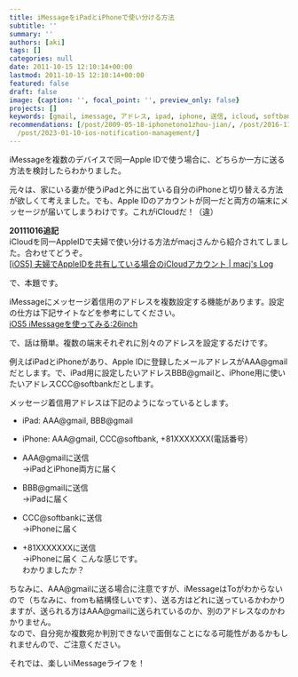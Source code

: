 ```yaml
---
title: iMessageをiPadとiPhoneで使い分ける方法
subtitle: ''
summary: ''
authors: [aki]
tags: []
categories: null
date: 2011-10-15 12:10:14+00:00
lastmod: 2011-10-15 12:10:14+00:00
featured: false
draft: false
image: {caption: '', focal_point: '', preview_only: false}
projects: []
keywords: [gmail, imessage, アドレス, ipad, iphone, 送信, icloud, softbank, 複数, メッセージ]
recommendations: [/post/2009-05-18-iphonetono1zhou-jian/, /post/2016-11-26-icloudnokarendanilai-ruibentosupamuwobi-kerutamenoshe-ding-bian-geng/,
  /post/2023-01-10-ios-notification-management/]
---
```

iMessageを複数のデバイスで同一Apple IDで使う場合に、どちらか一方に送る方法を検討したらわかりました。

元々は、家にいる妻が使うiPadと外に出ている自分のiPhoneと切り替える方法が欲しくて考えました。でも、Apple IDのアカウントが同一だと両方の端末にメッセージが届いてしまうわけです。これがiCloudだ！（違）

**20111016追記**  
iCloudを同一AppleIDで夫婦で使い分ける方法がmacjさんから紹介されてしました。合わせてどうぞ。  
[[iOS5] 夫婦でAppleIDを共有している場合のiCloudアカウント | macj's Log](http://www.macj-log.com/article/sharing-appleid-without-sharing-icloud.html)

で、本題です。

iMessageにメッセージ着信用のアドレスを複数設定する機能があります。設定の仕方は下記サイトなどを参考にしてください。  
[iOS5 iMessageを使ってみる:26inch](http://26inch.net/?p=765 "iOS5 iMessageを使ってみる")

で、話は簡単。複数の端末それぞれに別々のアドレスを設定するだけです。

例えばiPadとiPhoneがあり、Apple IDに登録したメールアドレスがAAA@gmailだとします。で、iPad用に設定したいアドレスBBB@gmailと、iPhone用に使いたいアドレスCCC@softbankだとします。

メッセージ着信用アドレスは下記のようになっているとします。

- iPad: AAA@gmail, BBB@gmail
- iPhone: AAA@gmail, CCC@softbank, +81XXXXXXX(電話番号）

- AAA@gmailに送信  
→iPadとiPhone両方に届く
- BBB@gmailに送信  
→iPadに届く
- CCC@softbankに送信  
→iPhoneに届く
- +81XXXXXXXに送信  
→iPhoneに届く
こんな感じです。  
わかりましたか？

ちなみに、AAA@gmailに送る場合に注意ですが、iMessageはToがわからないので（ちなみに、fromも結構怪しいです）、送る方はどれに送っているかわかりますが、送られる方はAAA@gmailに送られているのか、別のアドレスなのかわかりません。  
なので、自分宛か複数宛か判別できないで面倒なことになる可能性があるかもしれませんので、ご注意ください。

それでは、楽しいiMessageライフを！


